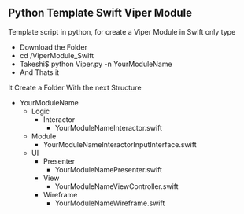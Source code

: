 ## Python Template Swift Viper Module

Template script in python, for create a Viper Module in Swift only type 

- Download the Folder
- cd /ViperModule_Swift
- Takeshi$ python Viper.py -n YourModuleName
- And Thats it

It Create a Folder With the next Structure
- YourModuleName
	- Logic
    	- Interactor
        	- YourModuleNameInteractor.swift
    - Module
    	- YourModuleNameInteractorInputInterface.swift
    - UI
    	- Presenter
        	- YourModuleNamePresenter.swift
        - View
        	- YourModuleNameViewController.swift
        - Wireframe
        	- YourModuleNameWireframe.swift
         



